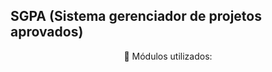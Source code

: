## SGPA (Sistema gerenciador de projetos aprovados)
<p align="center"> 🔗 Módulos utilizados: </p>
<p align="center>
* ExpressJS
* EJS
* MySQL2
* Nodemon
</p>
